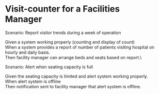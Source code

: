 # Visit-counter for a Facilities Manager

Scenario: Report visitor trends during a week of operation

Given a system working properly (counting and display of count)\
When a system provides a report of number of patients visiting hospital on hourly and daily basis.\
Then facility manager can arrange beds and seats based on report.\

Scenario: Alert when seating capacity is full

Given the seating capacity is limited and alert system working properly.\
When alert system is offline\
Then notification sent to facility manager that alert system is offline.
